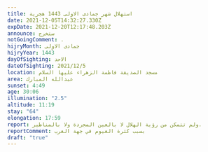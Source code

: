 ```yaml
---
title: استهلال شهر جمادى الاولى 1443 هجرية
date: 2021-12-05T14:32:27.330Z
expDate: 2021-12-20T12:17:48.203Z
announce: ستخرج
notGoingComment: .
hijryMonth: جمادى الاولى
hijryYear: 1443
dayOfSighting: الاحد
dateOfSighting: 2021/12/5
location: مسجد الصديقة فاطمة الزهراء عليها السلام
area: عبدالله المبارك
sunset: 4:49
age: 30:06
illumination: "2.5"
altitude: 11:19
stay: "64"
elongation: 17:59
report: ولم تتمكن من رؤية الهلال لا بالعين المجردة ولا بالمناظير.
reportComment: بسبب كثرة الغيوم في جهة الغرب
draft: "true"
---
```

